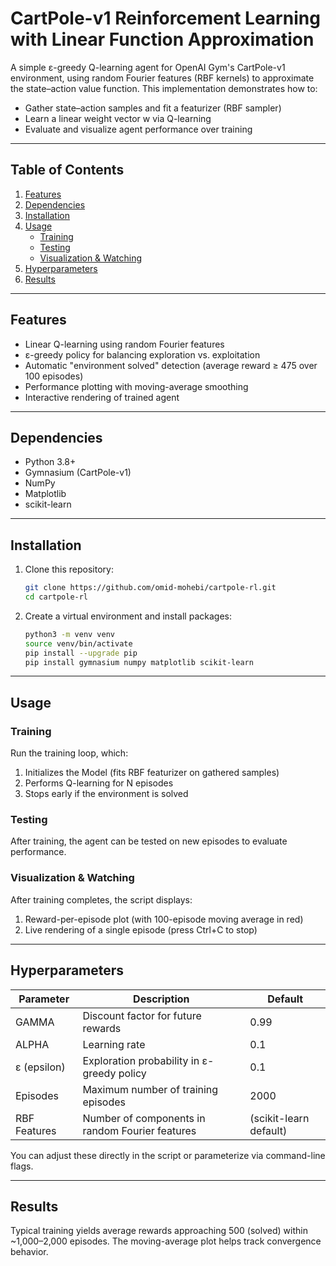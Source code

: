 # CartPole-v1 Reinforcement Learning with Linear Function Approximation

A simple ε-greedy Q-learning agent for OpenAI Gym's CartPole-v1 environment, using random Fourier features (RBF kernels) to approximate the state–action value function. This implementation demonstrates how to:

- Gather state–action samples and fit a featurizer (RBF sampler)
- Learn a linear weight vector w via Q-learning
- Evaluate and visualize agent performance over training

---

## Table of Contents

1. [Features](#features)
2. [Dependencies](#dependencies)
3. [Installation](#installation)
4. [Usage](#usage)
   - [Training](#training)
   - [Testing](#testing)
   - [Visualization & Watching](#visualization--watching)
5. [Hyperparameters](#hyperparameters)
6. [Results](#results)

---

## Features

- Linear Q-learning using random Fourier features
- ε-greedy policy for balancing exploration vs. exploitation
- Automatic "environment solved" detection (average reward ≥ 475 over 100 episodes)
- Performance plotting with moving-average smoothing
- Interactive rendering of trained agent

---

## Dependencies

- Python 3.8+
- Gymnasium (CartPole-v1)
- NumPy
- Matplotlib
- scikit-learn

---

## Installation

1. Clone this repository:
   ```bash
   git clone https://github.com/omid-mohebi/cartpole-rl.git
   cd cartpole-rl
   ```

2. Create a virtual environment and install packages:
   ```bash
   python3 -m venv venv
   source venv/bin/activate
   pip install --upgrade pip
   pip install gymnasium numpy matplotlib scikit-learn
   ```

---

## Usage

### Training

Run the training loop, which:

1. Initializes the Model (fits RBF featurizer on gathered samples)
2. Performs Q-learning for N episodes
3. Stops early if the environment is solved

### Testing

After training, the agent can be tested on new episodes to evaluate performance.

### Visualization & Watching

After training completes, the script displays:

1. Reward-per-episode plot (with 100-episode moving average in red)
2. Live rendering of a single episode (press Ctrl+C to stop)

---

## Hyperparameters

| Parameter | Description | Default |
|-----------|-------------|---------|
| GAMMA | Discount factor for future rewards | 0.99 |
| ALPHA | Learning rate | 0.1 |
| ε (epsilon) | Exploration probability in ε-greedy policy | 0.1 |
| Episodes | Maximum number of training episodes | 2000 |
| RBF Features | Number of components in random Fourier features | (scikit-learn default) |

You can adjust these directly in the script or parameterize via command-line flags.

---

## Results

Typical training yields average rewards approaching 500 (solved) within ~1,000–2,000 episodes. The moving-average plot helps track convergence behavior.